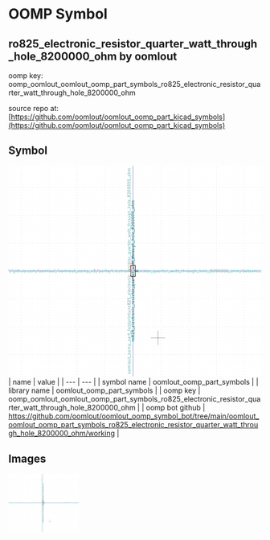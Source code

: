 # OOMP Symbol  
## ro825_electronic_resistor_quarter_watt_through_hole_8200000_ohm  by oomlout  
  
oomp key: oomp_oomlout_oomlout_oomp_part_symbols_ro825_electronic_resistor_quarter_watt_through_hole_8200000_ohm  
  
source repo at: [https://github.com/oomlout/oomlout_oomp_part_kicad_symbols](https://github.com/oomlout/oomlout_oomp_part_kicad_symbols)  
## Symbol  
  
[![working.png](working_600.png)](working.png)  
| name | value | 
| --- | --- | 
| symbol name | oomlout_oomp_part_symbols | 
| library name | oomlout_oomp_part_symbols | 
| oomp key | oomp_oomlout_oomlout_oomp_part_symbols_ro825_electronic_resistor_quarter_watt_through_hole_8200000_ohm | 
| oomp bot github | https://github.com/oomlout/oomlout_oomp_symbol_bot/tree/main/oomlout_oomlout_oomp_part_symbols_ro825_electronic_resistor_quarter_watt_through_hole_8200000_ohm/working | 
## Images  
  
[![working.png](working_140.png)](working.png)  
